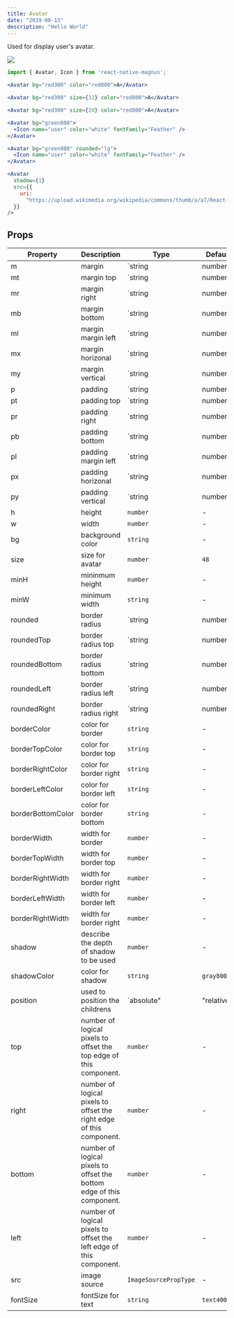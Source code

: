 ```yaml
---
title: Avatar
date: "2019-08-13"
description: "Hello World"
---
```


Used for display user's avatar.

<img src="/images/docs/avatar/1.png" style="max-width:500px;" />

```jsx
import { Avatar, Icon } from 'react-native-magnus';

<Avatar bg="red300" color="red800">A</Avatar>

<Avatar bg="red300" size={32} color="red800">A</Avatar>

<Avatar bg="red300" size={28} color="red800">A</Avatar>

<Avatar bg="green800">
  <Icon name="user" color="white" fontFamily="Feather" />
</Avatar>

<Avatar bg="green800" rounded="lg">
  <Icon name="user" color="white" fontFamily="Feather" />
</Avatar>

<Avatar
  shadow={1}
  src={{
    uri:
      "https://upload.wikimedia.org/wikipedia/commons/thumb/a/a7/React-icon.svg/1024px-React-icon.svg.png"
  }}
/>
```

## Props

| Property          | Description                                                           | Type                     | Default    |
| ----------------- | --------------------------------------------------------------------- | ------------------------ | ---------- |
| m                 | margin                                                                | `string | number`        | -          |
| mt                | margin top                                                            | `string | number`        | -          |
| mr                | margin right                                                          | `string | number`        | -          |
| mb                | margin bottom                                                         | `string | number`        | -          |
| ml                | margin margin left                                                    | `string | number`        | -          |
| mx                | margin horizonal                                                      | `string | number`        | -          |
| my                | margin vertical                                                       | `string | number`        | -          |
| p                 | padding                                                               | `string | number`        | -          |
| pt                | padding top                                                           | `string | number`        | -          |
| pr                | padding right                                                         | `string | number`        | -          |
| pb                | padding bottom                                                        | `string | number`        | -          |
| pl                | padding margin left                                                   | `string | number`        | -          |
| px                | padding horizonal                                                     | `string | number`        | -          |
| py                | padding vertical                                                      | `string | number`        |
| h                 | height                                                                | `number`                 | -          |
| w                 | width                                                                 | `number`                 | -          |
| bg                | background color                                                      | `string`                 | -          |
| size              | size for avatar                                                       | `number`                 | `48`       |
| minH              | mininmum height                                                       | `number`                 | -          |
| minW              | minimum width                                                         | `string`                 | -          |
| rounded           | border radius                                                         | `string | number`        | `none`     |
| roundedTop        | border radius top                                                     | `string | number`        | `none`     |
| roundedBottom     | border radius bottom                                                  | `string | number`        | `none`     |
| roundedLeft       | border radius left                                                    | `string | number`        | `none`     |
| roundedRight      | border radius right                                                   | `string | number`        | `none`     |
| borderColor       | color for border                                                      | `string`                 | -          |
| borderTopColor    | color for border top                                                  | `string`                 | -          |
| borderRightColor  | color for border right                                                | `string`                 | -          |
| borderLeftColor   | color for border left                                                 | `string`                 | -          |
| borderBottomColor | color for border bottom                                               | `string`                 | -          |
| borderWidth       | width for border                                                      | `number`                 | -          |
| borderTopWidth    | width for border top                                                  | `number`                 | -          |
| borderRightWidth  | width for border right                                                | `number`                 | -          |
| borderLeftWidth   | width for border left                                                 | `number`                 | -          |
| borderRightWidth  | width for border right                                                | `number`                 | -          |
| shadow            | describe the depth of shadow to be used                               | `number`                 | -          |
| shadowColor       | color for shadow                                                      | `string`                 | `gray800`  |
| position          | used to position the childrens                                        | `absolute" | "relative"` | `relative` |
| top               | number of logical pixels to offset the top edge of this component.    | `number`                 | -          |
| right             | number of logical pixels to offset the right edge of this component.  | `number`                 | -          |
| bottom            | number of logical pixels to offset the bottom edge of this component. | `number`                 | -          |
| left              | number of logical pixels to offset the left edge of this component.   | `number`                 | -          |
| src               | image source                                                          | `ImageSourcePropType`    | -          |
| fontSize          | fontSize for text                                                     | `string`                 | `text400`  |
